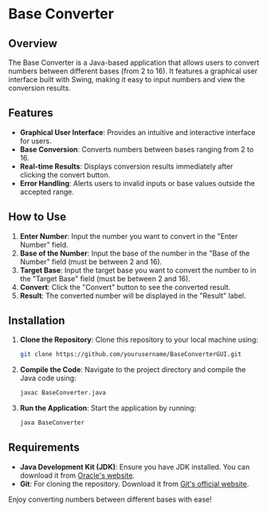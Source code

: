 # Base Converter

## Overview
The Base Converter is a Java-based application that allows users to convert numbers between different bases (from 2 to 16). It features a graphical user interface built with Swing, making it easy to input numbers and view the conversion results.

## Features
- **Graphical User Interface**: Provides an intuitive and interactive interface for users.
- **Base Conversion**: Converts numbers between bases ranging from 2 to 16.
- **Real-time Results**: Displays conversion results immediately after clicking the convert button.
- **Error Handling**: Alerts users to invalid inputs or base values outside the accepted range.

## How to Use
1. **Enter Number**: Input the number you want to convert in the "Enter Number" field.
2. **Base of the Number**: Input the base of the number in the "Base of the Number" field (must be between 2 and 16).
3. **Target Base**: Input the target base you want to convert the number to in the "Target Base" field (must be between 2 and 16).
4. **Convert**: Click the "Convert" button to see the converted result.
5. **Result**: The converted number will be displayed in the "Result" label.

## Installation
1. **Clone the Repository**: Clone this repository to your local machine using:
    ```sh
    git clone https://github.com/yourusername/BaseConverterGUI.git
    ```
2. **Compile the Code**: Navigate to the project directory and compile the Java code using:
    ```sh
    javac BaseConverter.java
    ```
3. **Run the Application**: Start the application by running:
    ```sh
    java BaseConverter
    ```

## Requirements
- **Java Development Kit (JDK)**: Ensure you have JDK installed. You can download it from [Oracle's website](https://www.oracle.com/java/technologies/javase-jdk11-downloads.html).
- **Git**: For cloning the repository. Download it from [Git's official website](https://git-scm.com/).

Enjoy converting numbers between different bases with ease!
